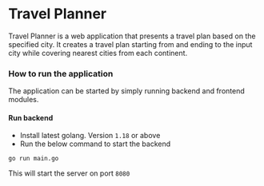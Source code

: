 # Travel Planner

Travel Planner is a web application that presents a travel plan based on the specified city. It creates a travel plan starting from and ending to the input city while covering nearest cities from each continent.

### How to run the application
The application can be started by simply running backend and frontend modules.

#### Run backend
- Install latest golang. Version `1.18` or above
- Run the below command to start the backend
```
go run main.go
```
This will start the server on port `8080`